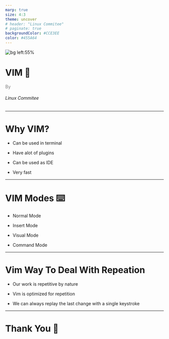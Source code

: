 ```yaml
---
marp: true
size: 4:3
theme: uncover
# header: "Linux Commitee"
# paginate: true
backgroundColor: #CCE3EE
color: #455A64
---
```


![bg left:55%](./imgs/tux.png)

# <!--fit--> VIM :rocket:

<span style="color:grey"><span>By</span><br><h6>Linux Commitee</h6>

---

# Why VIM?

- Can be used in terminal

- Have alot of plugins

- Can be used as IDE

- Very fast

---

# VIM Modes :keyboard:

* Normal Mode

* Insert Mode

* Visual Mode

* Command Mode

---
# Vim Way To Deal With Repeation

* Our work is repetitive by nature

* Vim is optimized for repetition

* We can always replay the last change with a single keystroke


---

# Thank You :wave:
